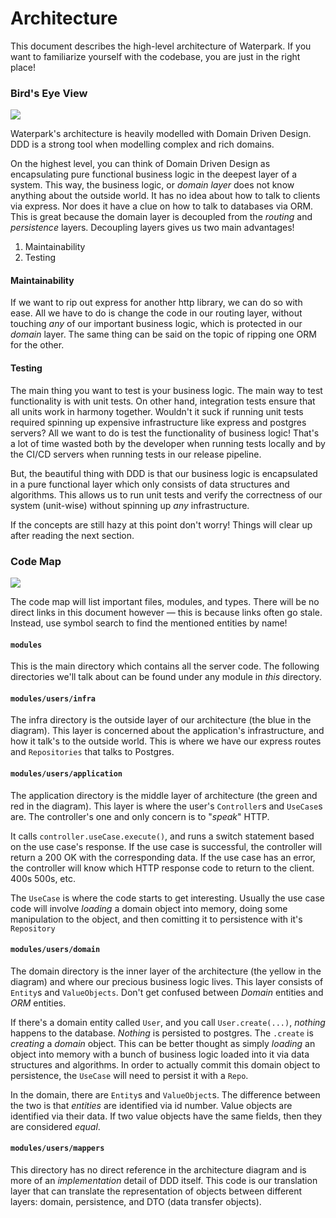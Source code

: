# Architecture

This document describes the high-level architecture of Waterpark. If you want to familiarize yourself with the codebase, you are just in the right place!

### Bird's Eye View

![](https://blog.cleancoder.com/uncle-bob/images/2012-08-13-the-clean-architecture/CleanArchitecture.jpg)

Waterpark's architecture is heavily modelled with Domain Driven Design. DDD is a strong tool when modelling complex and rich domains.

On the highest level, you can think of Domain Driven Design as encapsulating pure functional business logic in the deepest layer of a system. This way, the business logic, or _domain layer_ does not know anything about the outside world. It has no idea about how to talk to clients via express. Nor does it have a clue on how to talk to databases via ORM. This is great because the domain layer is decoupled from the _routing_ and _persistence_ layers. Decoupling layers gives us two main advantages!

1. Maintainability
1. Testing

#### Maintainability

If we want to rip out express for another http library, we can do so with ease. All we have to do is change the code in our routing layer, without touching _any_ of our important business logic, which is protected in our _domain_ layer. The same thing can be said on the topic of ripping one ORM for the other.

#### Testing

The main thing you want to test is your business logic. The main way to test functionality is with unit tests. On other hand, integration tests ensure that all units work in harmony together. Wouldn't it suck if running unit tests required spinning up expensive infrastructure like express and postgres servers? All we want to do is test the functionality of business logic! That's a lot of time wasted both by the developer when running tests locally and by the CI/CD servers when running tests in our release pipeline.

But, the beautiful thing with DDD is that our business logic is encapsulated in a pure functional layer which only consists of data structures and algorithms. This allows us to run unit tests and verify the correctness of our system (unit-wise) without spinning up _any_ infrastructure.

If the concepts are still hazy at this point don't worry! Things will clear up after reading the next section.

### Code Map

![](https://i.imgur.com/LKRVNIH.png)

The code map will list important files, modules, and types. There will be no direct links in this document however — this is because links often go stale. Instead, use symbol search to find the mentioned entities by name!

#### `modules`

This is the main directory which contains all the server code. The following directories we'll talk about can be found under any module in _this_ directory.

#### `modules/users/infra`

The infra directory is the outside layer of our architecture (the blue in the diagram). This layer is concerned about the application's infrastructure, and how it talk's to the outside world. This is where we have our express routes and `Repositories` that talks to Postgres.

#### `modules/users/application`

The application directory is the middle layer of architecture (the green and red in the diagram). This layer is where the user's `Controller`s and `UseCase`s are. The controller's one and only concern is to "_speak_" HTTP.

It calls `controller.useCase.execute()`, and runs a switch statement based on the use case's response. If the use case is successful, the controller will return a 200 OK with the corresponding data. If the use case has an error, the controller will know which HTTP response code to return to the client. 400s 500s, etc.

The `UseCase` is where the code starts to get interesting. Usually the use case code will involve _loading_ a domain object into memory, doing some manipulation to the object, and then comitting it to persistence with it's `Repository`

#### `modules/users/domain`

The domain directory is the inner layer of the architecture (the yellow in the diagram) and where our precious business logic lives. This layer consists of `Entity`s and `ValueObjects`. Don't get confused between _Domain_ entities and _ORM_ entities.

If there's a domain entity called `User`, and you call `User.create(...)`, _nothing_ happens to the database. _Nothing_ is persisted to postgres. The `.create` is _creating_ a _domain_ object. This can be better thought as simply _loading_ an object into memory with a bunch of business logic loaded into it via data structures and algorithms. In order to actually commit this domain object to persistence, the `UseCase` will need to persist it with a `Repo`.

In the domain, there are `Entity`s and `ValueObject`s. The difference between the two is that _entities_ are identified via id number. Value objects are identified via their data. If two value objects have the same fields, then they are considered _equal_.

#### `modules/users/mappers`

This directory has no direct reference in the architecture diagram and is more of an _implementation_ detail of DDD itself. This code is our translation layer that can translate the representation of objects between different layers: domain, persistence, and DTO (data transfer objects).
